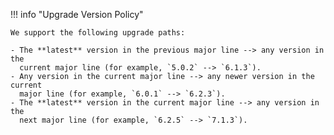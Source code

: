 !!! info "Upgrade Version Policy"

    We support the following upgrade paths:

    - The **latest** version in the previous major line --> any version in the
      current major line (for example, `5.0.2` --> `6.1.3`).
    - Any version in the current major line --> any newer version in the current
      major line (for example, `6.0.1` --> `6.2.3`).
    - The **latest** version in the current major line --> any version in the
      next major line (for example, `6.2.5` --> `7.1.3`).
